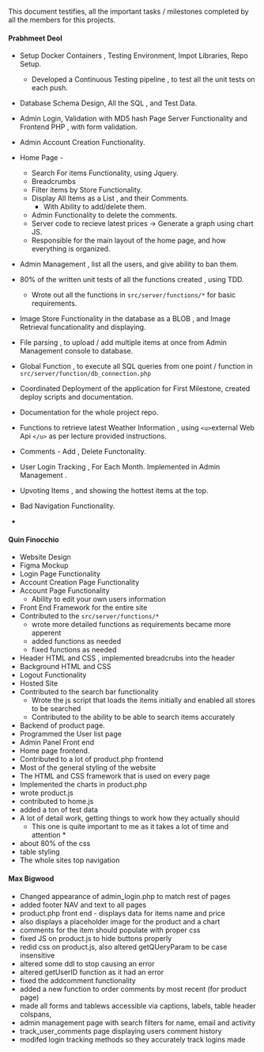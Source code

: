 This document testifies, all the important tasks / milestones completed by all the members for this projects.

#### Prabhmeet Deol

- Setup Docker Containers , Testing Environment, Impot Libraries, Repo Setup.

  - Developed a Continuous Testing pipeline , to test all the unit tests on each push.
- Database Schema Design, All the SQL , and Test Data.
- Admin Login, Validation with MD5 hash Page Server Functionality and Frontend PHP , with form validation.
- Admin Account Creation Functionality.
- Home Page -

  - Search For items Functionality, using Jquery.
  - Breadcrumbs
  - Filter items by Store Functionality.
  - Display All Items as a List , and their Comments.
    - With Ability to add/delete them.
  - Admin Functionality to delete the comments.
  - Server code to recieve latest prices -> Generate a graph using chart JS.
  - Responsible for the main layout of the home page, and how everything is organized.
- Admin Management , list all the users, and give ability to ban them.
- 80% of the written unit tests of all the functions created , using TDD.

  - Wrote out all the functions in ``src/server/functions/*`` for basic requirements.
- Image Store Functionality in the database as a BLOB , and Image Retrieval funcationality and displaying.
- File parsing , to upload / add multiple items at once from Admin Management console to database.
- Global Function , to execute all SQL queries from one point / function in ``src/server/function/db_connection.php``
- Coordinated Deployment of the application for First Milestone, created deploy scripts and documentation.
- Documentation for the whole project repo.
- Functions to retrieve latest Weather Information , using `<u>`external Web Api `</u>` as per lecture provided instructions.
- Comments - Add , Delete Functonality.
- User Login Tracking , For Each Month. Implemented in Admin Management .
- Upvoting Items , and showing the hottest items at the top.
- Bad Navigation Functionality.
- 

#### Quin Finocchio

- Website Design
- Figma Mockup
- Login Page Functionality
- Account Creation Page Functionality
- Account Page Functionality
  - Ability to edit your own users information
- Front End Framework for the entire site
- Contributed to the ``src/server/functions/*``
  - wrote more detailed functions as requirements became more apperent
  - added functions as needed
  - fixed functions as needed
- Header HTML and CSS , implemented breadcrubs into the header
- Background HTML and CSS
- Logout Functionality
- Hosted Site
- Contributed to the search bar functionality
  - Wrote the js script that loads the items initially and enabled all stores to be searched
  - Contributed to the ability to be able to search items accurately
- Backend of product page.
- Programmed the User list page
- Admin Panel Front end
- Home page frontend.
- Contributed to a lot of product.php frontend
- Most of the general styling of the website
- The HTML and CSS framework that is used on every page
- Implemented the charts in product.php
- wrote product.js
- contributed to home.js
- added a ton of test data
- A lot of detail work, getting things to work how they actually should
  * This one is quite important to me as it takes a lot of time and attention *
- about 80% of the css
- table styling
- The whole sites top navigation

#### Max Bigwood

- Changed appearance of admin_login.php to match rest of pages
- added footer NAV and text to all pages
- product.php front end - displays data for items name and price
- also displays a placeholder image for the product and a chart
- comments for the item should populate with proper css
- fixed JS on product.js to hide buttons properly
- redid css on product.js, also altered getQUeryParam to be case insensitive
- altered some ddl to stop causing an error
- altered getUserID function as it had an error 
- fixed the addcomment functionality  
- added a new function to order comments by most recent (for product page) 
- made all forms and tablews accessible via captions, labels, table header colspans,
- admin management page with search filters for name, email and activity 
- track_user_comments page displaying users comment history 
- modifed login tracking methods so they accurately track logins made 
